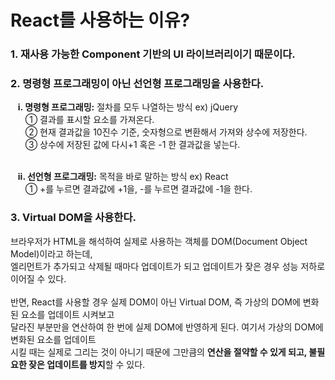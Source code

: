 # React를 사용하는 이유?

### 1. 재사용 가능한 Component 기반의 UI 라이브러리이기 때문이다.

### 2. 명령형 프로그래밍이 아닌 선언형 프로그래밍을 사용한다.

&nbsp;&nbsp;&nbsp;**i. 명령형 프로그래밍:** 절차를 모두 나열하는 방식 ex) jQuery<br/>
&nbsp;&nbsp;&nbsp;&nbsp;&nbsp;&nbsp;① 결과를 표시할 요소를 가져온다.<br/>
&nbsp;&nbsp;&nbsp;&nbsp;&nbsp;&nbsp;② 현재 결과값을 10진수 기준, 숫자형으로 변환해서 가져와 상수에 저장한다.<br/>
&nbsp;&nbsp;&nbsp;&nbsp;&nbsp;&nbsp;③ 상수에 저장된 값에  다시+1 혹은 -1 한 결과값을 넣는다. <br/>
<br/>

&nbsp;&nbsp;&nbsp;**ii. 선언형 프로그래밍:** 목적을 바로 말하는 방식 ex) React<br/>
&nbsp;&nbsp;&nbsp;&nbsp;&nbsp;&nbsp;① +를 누르면 결과값에 +1을, -를 누르면 결과값에 -1을 한다.


### 3. Virtual DOM을 사용한다.
브라우저가 HTML을 해석하여 실제로 사용하는 객체를 DOM(Document Object Model)이라고 하는데,<br/>
엘리먼트가 추가되고 삭제될 때마다 업데이트가 되고 업데이트가 잦은 경우 성능 저하로 이어질 수 있다.<br/>
<br/>
반면, React를 사용할 경우 실제 DOM이 아닌 Virtual DOM, 즉 가상의 DOM에 변화된 요소를 업데이트 시켜보고<br/>
달라진 부분만을 연산하여 한 번에 실제 DOM에 반영하게 된다. 여기서 가상의 DOM에 변화된 요소를 업데이트<br/>
시킬 때는 실제로 그리는 것이 아니기 때문에 그만큼의 **연산을 절약할 수 있게 되고, 불필요한 잦은 업데이트를 방지**할 수 있다.<br/>
